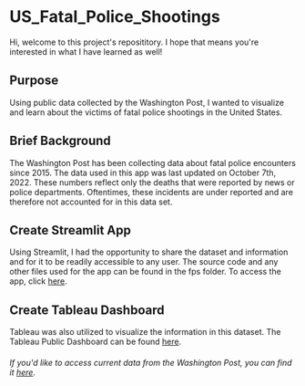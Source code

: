# US_Fatal_Police_Shootings

Hi, welcome to this project's reposititory. I hope that means you're interested in what I have learned as well! 

## Purpose
Using public data collected by the Washington Post, I wanted to visualize and learn about the victims of fatal police shootings in the United States.

## Brief Background
The Washington Post has been collecting data about fatal police encounters since 2015. The data used in this app was last updated on October 7th, 2022. These numbers reflect only the deaths that were reported by news or police departments. Oftentimes, these incidents are under reported and are therefore not accounted for in this data set.

## Create Streamlit App
Using Streamlit, I had the opportunity to share the dataset and information and for it to be readily accessible to any user. The source code and any other files used for the app can be found in the fps folder. To access the app, click [here](https://anatasiapham-us-fatal-police-shootings.streamlit.app/).

## Create Tableau Dashboard
Tableau was also utilized to visualize the information in this dataset. The Tableau Public Dashboard can be found [here](https://public.tableau.com/shared/W69KR25B6?:display_count=n&:origin=viz_share_link).

###### If you'd like to access current data from the Washington Post, you can find it [here](https://www.washingtonpost.com/graphics/investigations/police-shootings-database/).
